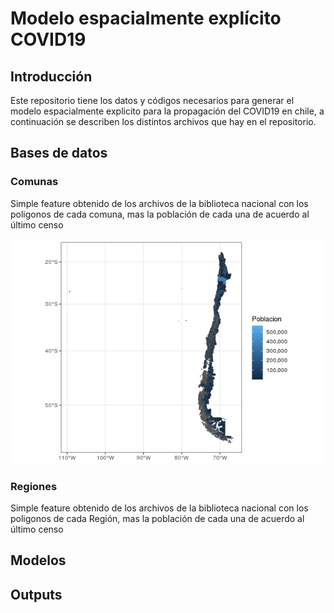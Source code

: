 Modelo espacialmente explícito COVID19
================

## Introducción

Este repositorio tiene los datos y códigos necesarios para generar el
modelo espacialmente explicito para la propagación del COVID19 en chile,
a continuación se describen los distintos archivos que hay en el
repositorio.

## Bases de datos

### Comunas

Simple feature obtenido de los archivos de la biblioteca nacional con
los poligonos de cada comuna, mas la población de cada una de acuerdo al
último censo

![](README_files/figure-gfm/unnamed-chunk-1-1.png)<!-- -->

### Regiones

Simple feature obtenido de los archivos de la biblioteca nacional con
los poligonos de cada Región, mas la población de cada una de acuerdo al
último censo

## Modelos

## Outputs
